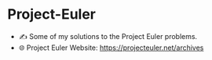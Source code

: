 # Project-Euler

- ✍️ Some of my solutions to the Project Euler problems.
- 🌐 Project Euler Website: https://projecteuler.net/archives 
